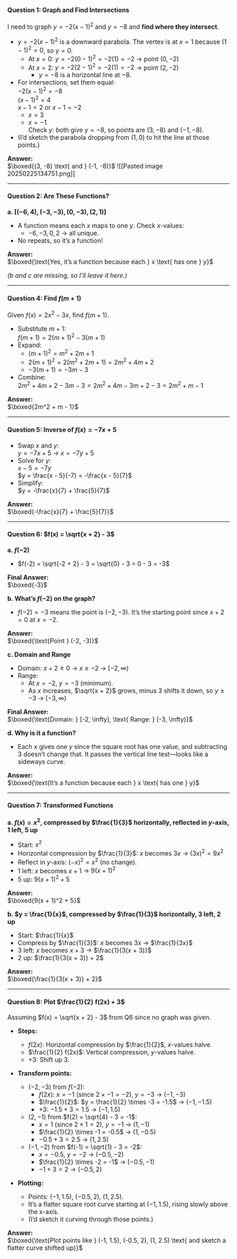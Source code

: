 #### Question 1: Graph and Find Intersections  
I need to graph $y = -2(x-1)^2$ and $y = -8$ and **find where they intersect**.  
- $y = -2(x-1)^2$ is a downward parabola. The vertex is at $x = 1$ because $(1-1)^2 = 0$, so $y = 0$.  
  - At $x = 0$: $y = -2(0-1)^2 = -2(1) = -2$ → point $(0, -2)$  
  - At $x = 2$: $y = -2(2-1)^2 = -2(1) = -2$ → point $(2, -2)$  
	- $y = -8$ is a horizontal line at $-8$.  
- For intersections, set them equal:  
  $-2(x-1)^2 = -8$  
  $(x-1)^2 = 4$  
  $x-1 = 2$ or $x-1 = -2$  
  - $x = 3$  
  - $x = -1$  
  Check $y$: both give $y = -8$, so points are $(3, -8)$ and $(-1, -8)$.  
- (I’d sketch the parabola dropping from $(1, 0)$ to hit the line at those points.)  

**Answer:**  
$\boxed{(3, -8) \text{ and } (-1, -8)}$
![[Pasted image 20250225134751.png]]

---

#### Question 2: Are These Functions?  
**a. $[(-6, 4), (-3, -3), (0, -3), (2, 1)]$**  
- A function means each $x$ maps to one $y$. Check $x$-values:  
  - $-6, -3, 0, 2$ → all unique.  
- No repeats, so it’s a function!  

**Answer:**  
$\boxed{\text{Yes, it’s a function because each } x \text{ has one } y}$

*(b and c are missing, so I’ll leave it here.)*

---

#### Question 4: Find $f(m+1)$  
Given $f(x) = 2x^2 - 3x$, find $f(m+1)$.  
- Substitute $m+1$:  
  $f(m+1) = 2(m+1)^2 - 3(m+1)$  
- Expand:  
  - $(m+1)^2 = m^2 + 2m + 1$  
  - $2(m+1)^2 = 2(m^2 + 2m + 1) = 2m^2 + 4m + 2$  
  - $-3(m+1) = -3m - 3$  
- Combine:  
  $2m^2 + 4m + 2 - 3m - 3 = 2m^2 + 4m - 3m + 2 - 3 = 2m^2 + m - 1$  

**Answer:**  
$\boxed{2m^2 + m - 1}$

---

#### Question 5: Inverse of $f(x) = -7x + 5$  
- Swap $x$ and $y$:  
  $y = -7x + 5$ → $x = -7y + 5$  
- Solve for $y$:  
  $x - 5 = -7y$  
  $y = \frac{x - 5}{-7} = -\frac{x - 5}{7}$  
- Simplify:  
  $y = -\frac{x}{7} + \frac{5}{7}$  

**Answer:**  
$\boxed{-\frac{x}{7} + \frac{5}{7}}$

---

#### Question 6: $f(x) = \sqrt{x + 2} - 3$  

**a. $f(-2)$**  
- $f(-2) = \sqrt{-2 + 2} - 3 = \sqrt{0} - 3 = 0 - 3 = -3$  

**Final Answer:**  
$\boxed{-3}$

**b. What’s $f(-2)$ on the graph?**   
- $f(-2) = -3$ means the point is $(-2, -3)$. It’s the starting point since $x + 2 = 0$ at $x = -2$.  

**Answer:**  
$\boxed{\text{Point } (-2, -3)}$

**c. Domain and Range**  
- Domain: $x + 2 \geq 0$ → $x \geq -2$ → $[-2, \infty)$  
- Range:  
  - At $x = -2$, $y = -3$ (minimum).  
  - As $x$ increases, $\sqrt{x + 2}$ grows, minus 3 shifts it down, so $y \geq -3$ → $[-3, \infty)$  

**Final Answer:**  
$\boxed{\text{Domain: } [-2, \infty), \text{ Range: } [-3, \infty)}$

**d. Why is it a function?**  
- Each $x$ gives one $y$ since the square root has one value, and subtracting 3 doesn’t change that. It passes the vertical line test—looks like a sideways curve.  

**Answer:**  
$\boxed{\text{It’s a function because each } x \text{ has one } y}$

---

#### Question 7: Transformed Functions  

**a. $f(x) = x^2$, compressed by $\frac{1}{3}$ horizontally, reflected in $y$-axis, 1 left, 5 up**  
- Start: $x^2$  
- Horizontal compression by $\frac{1}{3}$: $x$ becomes $3x$ → $(3x)^2 = 9x^2$  
- Reflect in $y$-axis: $(-x)^2 = x^2$ (no change).  
- 1 left: $x$ becomes $x + 1$ → $9(x + 1)^2$  
- 5 up: $9(x + 1)^2 + 5$  

**Answer:**  
$\boxed{9(x + 1)^2 + 5}$

**b. $y = \frac{1}{x}$, compressed by $\frac{1}{3}$ horizontally, 3 left, 2 up**  
- Start: $\frac{1}{x}$  
- Compress by $\frac{1}{3}$: $x$ becomes $3x$ → $\frac{1}{3x}$  
- 3 left: $x$ becomes $x + 3$ → $\frac{1}{3(x + 3)}$  
- 2 up: $\frac{1}{3(x + 3)} + 2$  

**Answer:**  
$\boxed{\frac{1}{3(x + 3)} + 2}$

---

#### Question 8: Plot $\frac{1}{2} f(2x) + 3$  
Assuming $f(x) = \sqrt{x + 2} - 3$ from Q6 since no graph was given.  

- **Steps:**  
  - $f(2x)$: Horizontal compression by $\frac{1}{2}$, $x$-values halve.  
  - $\frac{1}{2} f(2x)$: Vertical compression, $y$-values halve.  
  - $+3$: Shift up 3.  

- **Transform points:**  
  - $(-2, -3)$ from $f(-2)$:  
    - $f(2x)$: $x = -1$ (since $2 \times -1 = -2$), $y = -3$ → $(-1, -3)$  
    - $\frac{1}{2}$: $y = \frac{1}{2} \times -3 = -1.5$ → $(-1, -1.5)$  
    - $+3$: $-1.5 + 3 = 1.5$ → $(-1, 1.5)$  
  - $(2, -1)$ from $f(2) = \sqrt{4} - 3 = -1$:  
    - $x = 1$ (since $2 \times 1 = 2$), $y = -1$ → $(1, -1)$  
    - $\frac{1}{2} \times -1 = -0.5$ → $(1, -0.5)$  
    - $-0.5 + 3 = 2.5$ → $(1, 2.5)$  
  - $(-1, -2)$ from $f(-1) = \sqrt{1} - 3 = -2$:  
    - $x = -0.5$, $y = -2$ → $(-0.5, -2)$  
    - $\frac{1}{2} \times -2 = -1$ → $(-0.5, -1)$  
    - $-1 + 3 = 2$ → $(-0.5, 2)$  

- **Plotting:**  
  - Points: $(-1, 1.5)$, $(-0.5, 2)$, $(1, 2.5)$.  
  - It’s a flatter square root curve starting at $(-1, 1.5)$, rising slowly above the x-axis.  
  - (I’d sketch it curving through those points.)  

**Answer:**  
$\boxed{\text{Plot points like } (-1, 1.5), (-0.5, 2), (1, 2.5) \text{ and sketch a flatter curve shifted up}}$


